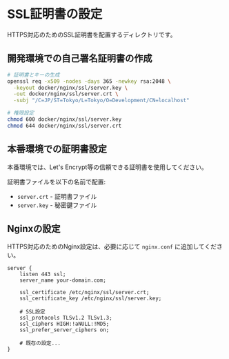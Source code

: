 # SSL証明書の設定

HTTPS対応のためのSSL証明書を配置するディレクトリです。

## 開発環境での自己署名証明書の作成

```bash
# 証明書とキーの生成
openssl req -x509 -nodes -days 365 -newkey rsa:2048 \
  -keyout docker/nginx/ssl/server.key \
  -out docker/nginx/ssl/server.crt \
  -subj "/C=JP/ST=Tokyo/L=Tokyo/O=Development/CN=localhost"

# 権限設定
chmod 600 docker/nginx/ssl/server.key
chmod 644 docker/nginx/ssl/server.crt
```

## 本番環境での証明書設定

本番環境では、Let's Encrypt等の信頼できる証明書を使用してください。

証明書ファイルを以下の名前で配置:
- `server.crt` - 証明書ファイル
- `server.key` - 秘密鍵ファイル

## Nginxの設定

HTTPS対応のためのNginx設定は、必要に応じて `nginx.conf` に追加してください。

```nginx
server {
    listen 443 ssl;
    server_name your-domain.com;
    
    ssl_certificate /etc/nginx/ssl/server.crt;
    ssl_certificate_key /etc/nginx/ssl/server.key;
    
    # SSL設定
    ssl_protocols TLSv1.2 TLSv1.3;
    ssl_ciphers HIGH:!aNULL:!MD5;
    ssl_prefer_server_ciphers on;
    
    # 既存の設定...
}
```